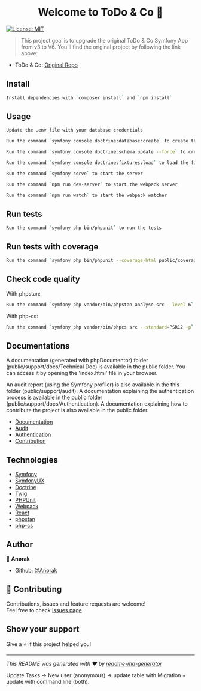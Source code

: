 <h1 align="center">Welcome to ToDo & Co 👋</h1>
<p>
  <a href="#" target="_blank">
    <img alt="License: MIT" src="https://img.shields.io/badge/License-MIT-yellow.svg" />
  </a>
</p>

> This project goal is to upgrade the original ToDo & Co Symfony App from v3 to V6. You'll find the original project by following the link
> above:

-   ToDo & Co: [Original Repo](https://github.com/saro0h/projet8-TodoList)

## Install

```sh
Install dependencies with `composer install` and `npm install`
```

## Usage

```sh
Update the .env file with your database credentials
```

```sh
Run the command `symfony console doctrine:database:create` to create the database
```

```sh
Run the command `symfony console doctrine:schema:update --force` to create the tables
```

```sh
Run the command `symfony console doctrine:fixtures:load` to load the fixtures
```

```sh
Run the command `symfony serve` to start the server
```

```sh
Run the command `npm run dev-server` to start the webpack server
```

```sh
Run the command `npm run watch` to start the webpack watcher
```

## Run tests

```sh
Run the command `symfony php bin/phpunit` to run the tests
```

## Run tests with coverage

```sh
Run the command `symfony php bin/phpunit --coverage-html public/coverage` to run the tests with coverage
```

## Check code quality

With phpstan:

```sh
Run the command `symfony php vendor/bin/phpstan analyse src --level 6` to check the code quality
```

With php-cs:

```sh
Run the command `symfony php vendor/bin/phpcs src --standard=PSR12 -p` to check the code quality
```

## Documentations

A documentation (generated with phpDocumentor) folder (public/support/docs/Technical Doc) is available in the public folder. You can access
it by opening the 'index.html' file in your browser.

An audit report (using the Symfony profiler) is also available in the this folder (public/support/audit). A documentation explaining the
authentication process is available in the public folder (public/support/docs/Authentication). A documentation explaining how to contribute
the project is also available in the public folder.

-   [Documentation](public/support/docs/Technical%20Doc/index.html)
-   [Audit](public/support/audit/audit.md)
-   [Authentication](public/support/docs/Authentication/authentication.md)
-   [Contribution](public/support/docs/Contribution/contribution.md)

## Technologies

-   [Symfony](https://symfony.com/doc/current/index.html)
-   [SymfonyUX](https://ux.symfony.com/)
-   [Doctrine](https://www.doctrine-project.org/projects/doctrine-orm/en/2.9/index.html)
-   [Twig](https://twig.symfony.com/doc/3.x/)
-   [PHPUnit](https://phpunit.readthedocs.io/en/9.5/)
-   [Webpack](https://webpack.js.org/concepts/)
-   [React](https://reactjs.org/docs/getting-started.html)
-   [phpstan](https://phpstan.org/)
-   [php-cs](https://github.com/squizlabs/PHP_CodeSniffer/wiki)

## Author

👤 **Anørak**

-   Github: [@Anørak](https://github.com/Anørak)

## 🤝 Contributing

Contributions, issues and feature requests are welcome!<br />Feel free to check [issues page](https://github.com/Anoerak/ToDo-Co/issues).

## Show your support

Give a ⭐️ if this project helped you!

---

_This README was generated with ❤️ by [readme-md-generator](https://github.com/kefranabg/readme-md-generator)_

Update Tasks -> New user (anonymous) -> update table with Migration + update with command line (both).
